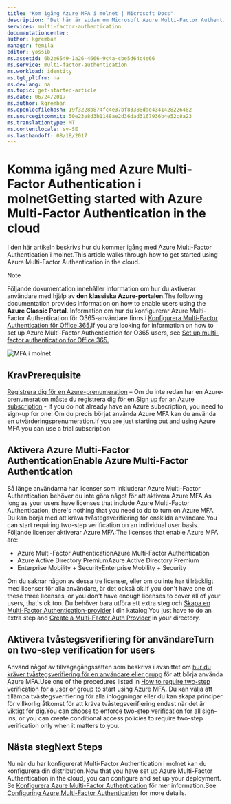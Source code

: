 ```yaml
---
title: "Kom igång Azure MFA i molnet | Microsoft Docs"
description: "Det här är sidan om Microsoft Azure Multi-Factor Authentication som beskriver hur du kommer igång med Azure MFA i molnet."
services: multi-factor-authentication
documentationcenter: 
author: kgremban
manager: femila
editor: yossib
ms.assetid: 6b2e6549-1a26-4666-9c4a-cbe5d64c4e66
ms.service: multi-factor-authentication
ms.workload: identity
ms.tgt_pltfrm: na
ms.devlang: na
ms.topic: get-started-article
ms.date: 06/24/2017
ms.author: kgremban
ms.openlocfilehash: 19f3228b874fc4e37bf83388dae4341428226482
ms.sourcegitcommit: 50e23e8d3b1148ae2d36dad3167936b4e52c8a23
ms.translationtype: MT
ms.contentlocale: sv-SE
ms.lasthandoff: 08/18/2017
---
```

# <a name="getting-started-with-azure-multi-factor-authentication-in-the-cloud"></a><span data-ttu-id="7a1e5-103">Komma igång med Azure Multi-Factor Authentication i molnet</span><span class="sxs-lookup"><span data-stu-id="7a1e5-103">Getting started with Azure Multi-Factor Authentication in the cloud</span></span>
<span data-ttu-id="7a1e5-104">I den här artikeln beskrivs hur du kommer igång med Azure Multi-Factor Authentication i molnet.</span><span class="sxs-lookup"><span data-stu-id="7a1e5-104">This article walks through how to get started using Azure Multi-Factor Authentication in the cloud.</span></span>

> [!NOTE]
> <span data-ttu-id="7a1e5-105">Följande dokumentation innehåller information om hur du aktiverar användare med hjälp av **den klassiska Azure-portalen**.</span><span class="sxs-lookup"><span data-stu-id="7a1e5-105">The following documentation provides information on how to enable users using the **Azure Classic Portal**.</span></span> <span data-ttu-id="7a1e5-106">Information om hur du konfigurerar Azure Multi-Factor Authentication för O365-användare finns i [Konfigurera Multi-Factor Authentication för Office 365.](https://support.office.com/article/Set-up-multi-factor-authentication-for-Office-365-users-8f0454b2-f51a-4d9c-bcde-2c48e41621c6?ui=en-US&rs=en-US&ad=US)</span><span class="sxs-lookup"><span data-stu-id="7a1e5-106">If you are looking for information on how to set up Azure Multi-Factor Authentication for O365 users, see [Set up multi-factor authentication for Office 365.](https://support.office.com/article/Set-up-multi-factor-authentication-for-Office-365-users-8f0454b2-f51a-4d9c-bcde-2c48e41621c6?ui=en-US&rs=en-US&ad=US)</span></span>

![MFA i molnet](./media/multi-factor-authentication-get-started-cloud/mfa_in_cloud.png)

## <a name="prerequisite"></a><span data-ttu-id="7a1e5-108">Krav</span><span class="sxs-lookup"><span data-stu-id="7a1e5-108">Prerequisite</span></span>
<span data-ttu-id="7a1e5-109">[Registrera dig för en Azure-prenumeration](https://azure.microsoft.com/pricing/free-trial/) – Om du inte redan har en Azure-prenumeration måste du registrera dig för en.</span><span class="sxs-lookup"><span data-stu-id="7a1e5-109">[Sign up for an Azure subscription](https://azure.microsoft.com/pricing/free-trial/) - If you do not already have an Azure subscription, you need to sign-up for one.</span></span> <span data-ttu-id="7a1e5-110">Om du precis börjat använda Azure MFA kan du använda en utvärderingsprenumeration.</span><span class="sxs-lookup"><span data-stu-id="7a1e5-110">If you are just starting out and using Azure MFA you can use a trial subscription</span></span>

## <a name="enable-azure-multi-factor-authentication"></a><span data-ttu-id="7a1e5-111">Aktivera Azure Multi-Factor Authentication</span><span class="sxs-lookup"><span data-stu-id="7a1e5-111">Enable Azure Multi-Factor Authentication</span></span>
<span data-ttu-id="7a1e5-112">Så länge användarna har licenser som inkluderar Azure Multi-Factor Authentication behöver du inte göra något för att aktivera Azure MFA.</span><span class="sxs-lookup"><span data-stu-id="7a1e5-112">As long as your users have licenses that include Azure Multi-Factor Authentication, there's nothing that you need to do to turn on Azure MFA.</span></span> <span data-ttu-id="7a1e5-113">Du kan börja med att kräva tvåstegsverifiering för enskilda användare.</span><span class="sxs-lookup"><span data-stu-id="7a1e5-113">You can start requiring two-step verification on an individual user basis.</span></span> <span data-ttu-id="7a1e5-114">Följande licenser aktiverar Azure MFA:</span><span class="sxs-lookup"><span data-stu-id="7a1e5-114">The licenses that enable Azure MFA are:</span></span>
- <span data-ttu-id="7a1e5-115">Azure Multi-Factor Authentication</span><span class="sxs-lookup"><span data-stu-id="7a1e5-115">Azure Multi-Factor Authentication</span></span>
- <span data-ttu-id="7a1e5-116">Azure Active Directory Premium</span><span class="sxs-lookup"><span data-stu-id="7a1e5-116">Azure Active Directory Premium</span></span>
- <span data-ttu-id="7a1e5-117">Enterprise Mobility + Security</span><span class="sxs-lookup"><span data-stu-id="7a1e5-117">Enterprise Mobility + Security</span></span>

<span data-ttu-id="7a1e5-118">Om du saknar någon av dessa tre licenser, eller om du inte har tillräckligt med licenser för alla användare, är det också ok.</span><span class="sxs-lookup"><span data-stu-id="7a1e5-118">If you don't have one of these three licenses, or you don't have enough licenses to cover all of your users, that's ok too.</span></span> <span data-ttu-id="7a1e5-119">Du behöver bara utföra ett extra steg och [Skapa en Multi-Factor Authentication-provider](multi-factor-authentication-get-started-auth-provider.md) i din katalog.</span><span class="sxs-lookup"><span data-stu-id="7a1e5-119">You just have to do an extra step and [Create a Multi-Factor Auth Provider](multi-factor-authentication-get-started-auth-provider.md) in your directory.</span></span>

## <a name="turn-on-two-step-verification-for-users"></a><span data-ttu-id="7a1e5-120">Aktivera tvåstegsverifiering för användare</span><span class="sxs-lookup"><span data-stu-id="7a1e5-120">Turn on two-step verification for users</span></span>

<span data-ttu-id="7a1e5-121">Använd något av tillvägagångssätten som beskrivs i avsnittet om [hur du kräver tvåstegsverifiering för en användare eller grupp](multi-factor-authentication-get-started-user-states.md) för att börja använda Azure MFA.</span><span class="sxs-lookup"><span data-stu-id="7a1e5-121">Use one of the procedures listed in [How to require two-step verification for a user or group](multi-factor-authentication-get-started-user-states.md) to start using Azure MFA.</span></span> <span data-ttu-id="7a1e5-122">Du kan välja att tillämpa tvåstegsverifiering för alla inloggningar eller du kan skapa principer för villkorlig åtkomst för att kräva tvåstegsverifiering endast när det är viktigt för dig.</span><span class="sxs-lookup"><span data-stu-id="7a1e5-122">You can choose to enforce two-step verification for all sign-ins, or you can create conditional access policies to require two-step verification only when it matters to you.</span></span>

## <a name="next-steps"></a><span data-ttu-id="7a1e5-123">Nästa steg</span><span class="sxs-lookup"><span data-stu-id="7a1e5-123">Next Steps</span></span>
<span data-ttu-id="7a1e5-124">Nu när du har konfigurerat Multi-Factor Authentication i molnet kan du konfigurera din distribution.</span><span class="sxs-lookup"><span data-stu-id="7a1e5-124">Now that you have set up Azure Multi-Factor Authentication in the cloud, you can configure and set up your deployment.</span></span> <span data-ttu-id="7a1e5-125">Se [Konfigurera Azure Multi-Factor Authentication](multi-factor-authentication-whats-next.md) för mer information.</span><span class="sxs-lookup"><span data-stu-id="7a1e5-125">See [Configuring Azure Multi-Factor Authentication](multi-factor-authentication-whats-next.md) for more details.</span></span>

